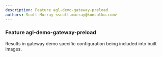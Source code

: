 ```yaml
---
description: Feature agl-demo-gateway-preload
authors: Scott Murray <scott.murray@konsulko.com>
---
```

	
### Feature agl-demo-gateway-preload
	 
Results in gateway demo specific configuration being included into built images.

